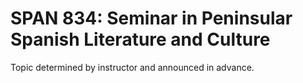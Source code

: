 # SPAN 834: Seminar in Peninsular Spanish Literature and Culture

Topic determined by instructor and announced in advance.